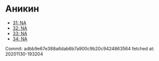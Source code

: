# Аникин
- [31: NA](31.md)
- [32: NA](32.md)
- [33: NA](33.md)
- [34: NA](34.md)

Commit: adbb9e67e388a6dab6b7a900c9b20c9424863564
 fetched at: 20201130-193204
